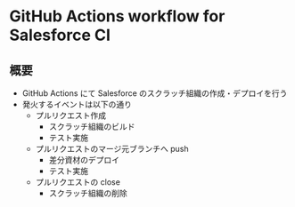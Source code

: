 # GitHub Actions workflow for Salesforce CI

## 概要

- GitHub Actions にて Salesforce のスクラッチ組織の作成・デプロイを行う
- 発火するイベントは以下の通り
  - プルリクエスト作成
    - スクラッチ組織のビルド
    - テスト実施
  - プルリクエストのマージ元ブランチへ push
    - 差分資材のデプロイ
    - テスト実施
  - プルリクエストの close
    - スクラッチ組織の削除
